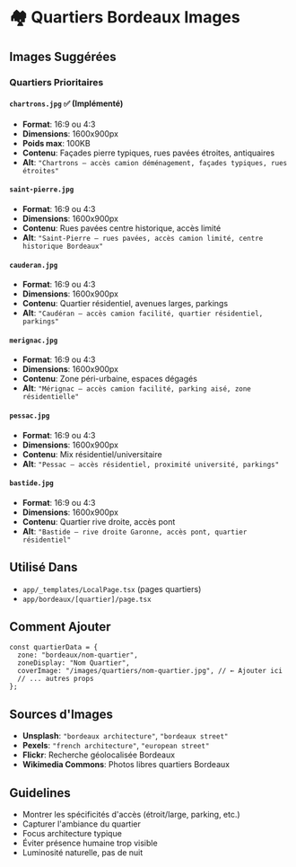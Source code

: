 # 🏘️ Quartiers Bordeaux Images

## Images Suggérées

### Quartiers Prioritaires

#### `chartrons.jpg` ✅ (Implémenté)
- **Format**: 16:9 ou 4:3
- **Dimensions**: 1600x900px
- **Poids max**: 100KB
- **Contenu**: Façades pierre typiques, rues pavées étroites, antiquaires
- **Alt**: `"Chartrons — accès camion déménagement, façades typiques, rues étroites"`

#### `saint-pierre.jpg`
- **Format**: 16:9 ou 4:3
- **Dimensions**: 1600x900px
- **Contenu**: Rues pavées centre historique, accès limité
- **Alt**: `"Saint-Pierre — rues pavées, accès camion limité, centre historique Bordeaux"`

#### `cauderan.jpg`
- **Format**: 16:9 ou 4:3
- **Dimensions**: 1600x900px
- **Contenu**: Quartier résidentiel, avenues larges, parkings
- **Alt**: `"Caudéran — accès camion facilité, quartier résidentiel, parkings"`

#### `merignac.jpg`
- **Format**: 16:9 ou 4:3
- **Dimensions**: 1600x900px
- **Contenu**: Zone péri-urbaine, espaces dégagés
- **Alt**: `"Mérignac — accès camion facilité, parking aisé, zone résidentielle"`

#### `pessac.jpg`
- **Format**: 16:9 ou 4:3
- **Dimensions**: 1600x900px
- **Contenu**: Mix résidentiel/universitaire
- **Alt**: `"Pessac — accès résidentiel, proximité université, parkings"`

#### `bastide.jpg`
- **Format**: 16:9 ou 4:3
- **Dimensions**: 1600x900px
- **Contenu**: Quartier rive droite, accès pont
- **Alt**: `"Bastide — rive droite Garonne, accès pont, quartier résidentiel"`

## Utilisé Dans
- `app/_templates/LocalPage.tsx` (pages quartiers)
- `app/bordeaux/[quartier]/page.tsx`

## Comment Ajouter
```tsx
const quartierData = {
  zone: "bordeaux/nom-quartier",
  zoneDisplay: "Nom Quartier",
  coverImage: "/images/quartiers/nom-quartier.jpg", // ← Ajouter ici
  // ... autres props
};
```

## Sources d'Images
- **Unsplash**: `"bordeaux architecture"`, `"bordeaux street"`
- **Pexels**: `"french architecture"`, `"european street"`
- **Flickr**: Recherche géolocalisée Bordeaux
- **Wikimedia Commons**: Photos libres quartiers Bordeaux

## Guidelines
- Montrer les spécificités d'accès (étroit/large, parking, etc.)
- Capturer l'ambiance du quartier
- Focus architecture typique
- Éviter présence humaine trop visible
- Luminosité naturelle, pas de nuit

